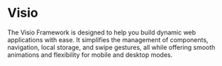 # Visio
The Visio Framework is designed to help you build dynamic web applications with ease. It simplifies the management of components, navigation, local storage, and swipe gestures, all while offering smooth animations and flexibility for mobile and desktop modes.
